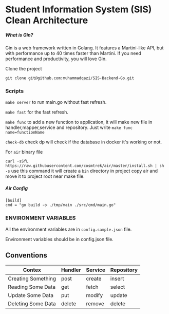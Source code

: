 # Student Information System (SIS) Clean Architecture


##### What is Gin?

Gin is a web framework written in Golang.
It features a Martini-like API, but with performance up to 40 times faster than Martini.
If you need performance and productivity, you will love Gin.


Clone the project

```
git clone git@github.com:muhammadqazi/SIS-Backend-Go.git
```

### Scripts

`make server` to run main.go without fast refresh.

`make fast` for the fast refresh.

`make func` to add a new function to application, it will make new file in handler,mapper,service and repository. Just write
` make func name=functionName `

`check-db` check dp will check if the database in docker it's working or not.

For `air` binary file 

`curl -sSfL https://raw.githubusercontent.com/cosmtrek/air/master/install.sh | sh -s` use this command it will create a `bin` directory in project copy air and move it to project root near make file.

##### Air Config
```
[build]
cmd = "go build -o ./tmp/main ./src/cmd/main.go"
```

### ENVIRONMENT VARIABLES

All the environment variables are in `config.sample.json` file.

Environment variables should be in config.json file.


## Conventions

| Contex             | Handler | Service | Repository |
| ------------------ |---------|---------|------------|
| Creating Something | post    | create  | insert     |
| Reading Some Data  | get     | fetch   | select     |
| Update Some Data   | put     | modify  | update     |
| Deleting Some Data | delete  | remove  | delete     |
